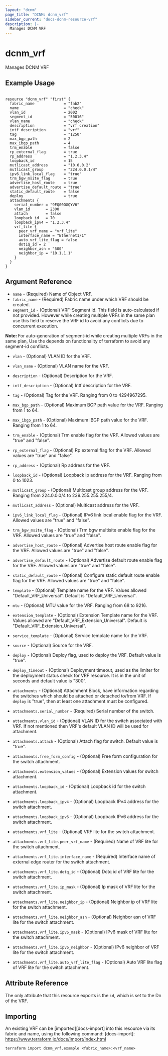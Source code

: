 ```yaml
---
layout: "dcnm"
page_title: "DCNM: dcnm_vrf"
sidebar_current: "docs-dcnm-resource-vrf"
description: |-
  Manages DCNM VRF
---
```


# dcnm_vrf

Manages DCNM VRF

## Example Usage

```hcl

resource "dcnm_vrf" "first" {
  fabric_name             = "fab2"
  name                    = "check"
  vlan_id                 = 2002
  segment_id              = "50016"
  vlan_name               = "check"
  description             = "vrf creation"
  intf_description        = "vrf"
  tag                     = "1250"
  max_bgp_path            = 2
  max_ibgp_path           = 4
  trm_enable              = false
  rp_external_flag        = true
  rp_address              = "1.2.3.4"
  loopback_id             = 15
  mutlicast_address       = "10.0.0.2"
  mutlicast_group         = "224.0.0.1/4"
  ipv6_link_local_flag    = "true"
  trm_bgw_msite_flag      = true
  advertise_host_route    = true
  advertise_default_route = "true"
  static_default_route    = false
  deploy                  = true
  attachments {
    serial_number = "9EQ00OGQYV6"
    vlan_id       = 2300
    attach        = false
    loopback_id   = 70
    loopback_ipv4 = "1.2.3.4"
    vrf_lite {
      peer_vrf_name = "vrf_lite"
      interface_name = "Ethernet1/1"
      auto_vrf_lite_flag = false
      dot1q_id = 2
      neighbor_asn = "500"
      neighbor_ip = "10.1.1.1"
    }
  }
}

```

## Argument Reference

- `name` - (Required) Name of Object VRF.
- `fabric_name` - (Required) Fabric name under which VRF should be created.
- `segment_id` - (Optional) VRF-Segment id. This field is auto-calculated if not provided. However while creating multiple VRFs in the same plan use this field to reserve the VRF id to avoid any conflicts due to concurrent execution.

<strong>Note: </strong> For auto-generation of segment-id while creating multiple VRFs in the same plan, Use the depends on functionality of terraform to avoid any segment-id conflicts.

- `vlan` - (Optional) VLAN ID for the VRF.
- `vlan_name` - (Optional) VLAN name for the VRF.
- `description` - (Optional) Description for the VRF.
- `intf_description` - (Optional) Intf description for the VRF.
- `tag` - (Optional) Tag for the VRF. Ranging from 0 to 4294967295.
- `max_bgp_path` - (Optional) Maximum BGP path value for the VRF. Ranging from 1 to 64.
- `max_ibgp_path` - (Optional) Maximum iBGP path value for the VRF. Ranging from 1 to 64.
- `trm_enable` - (Optional) Trm enable flag for the VRF. Allowed values are "true" and "false".
- `rp_external_flag` - (Optional) Rp external flag for the VRF. Allowed values are "true" and "false".
- `rp_address` - (Optional) Rp address for the VRF.
- `loopback_id` - (Optional) Loopback ip address for the VRF. Ranging from 0 to 1023.
- `mutlicast_group` - (Optional) Multicast group address for the VRF. Ranging from 224.0.0.0/4 to 239.255.255.255/4.
- `mutlicast_address` - (Optional) Multicast address for the VRF.
- `ipv6_link_local_flag` - (Optional) IPv6 link local enable flag for the VRF. Allowed values are "true" and "false".
- `trm_bgw_msite_flag` - (Optional) Trm bgw multisite enable flag for the VRF. Allowed values are "true" and "false".
- `advertise_host_route` - (Optional) Advertise host route enable flag for the VRF. Allowed values are "true" and "false".
- `advertise_default_route` - (Optional) Advertise default route enable flag for the VRF. Allowed values are "true" and "false".
- `static_default_route` - (Optional) Configure static default route enable flag for the VRF. Allowed values are "true" and "false".
- `template` - (Optional) Template name for the VRF. Values allowed "Default_VRF_Universal". Default is "Default_VRF_Universal".
- `mtu` - (Optional) MTU value for the VRF. Ranging from 68 to 9216.
- `extension_template` - (Optional) Extension Template name for the VRF. Values allowed are "Default_VRF_Extension_Universal". Default is "Default_VRF_Extension_Universal".
- `service_template` - (Optional) Service template name for the VRF.
- `source` - (Optional) Source for the VRF.

- `deploy` - (Optional) Deploy flag, used to deploy the VRF. Default value is "true".
- `deploy_timeout` - (Optional) Deployment timeout, used as the limiter for the deployment status check for VRF resource. It is in the unit of seconds and default value is "300".

- `attachments` - (Optional) Attachment Block, have information regarding the switches which should be attached or detached to/from VRF. If `deploy` is "true", then at least one attachment must be configured.
- `attachments.serial_number` - (Required) Serial number of the switch.
- `attachments.vlan_id` - (Optional) VLAN ID for the switch associated with VRF. If not mentioned then VRF's default VLAN ID will be used for attachment.
- `attachments.attach` - (Optional) Attach flag for switch. Default value is "true".
- `attachments.free_form_config` - (Optional) Free form configuration for the switch attachment.
- `attachments.extension_values` - (Optional) Extension values for switch attachment.
- `attachments.loopback_id` - (Optional) Loopback id for the switch attachment.
- `attachments.loopback_ipv4` - (Optional) Loopback IPv4 address for the switch attachment.
- `attachments.loopback_ipv6` - (Optional) Loopback IPv6 address for the switch attachment.
- `attachments.vrf_lite` - (Optional) VRF lite for the switch attachment.
- `attachments.vrf_lite.peer_vrf_name` - (Required) Name of VRF lite for the switch attachment.
- `attachments.vrf_lite.interface_name` - (Required) Interface name of external edge router for the switch attachment.
- `attachments.vrf_lite.dotq_id` - (Optional) Dotq id of VRF lite for the switch attachment.
- `attachments.vrf_lite.ip_mask` - (Optional) Ip mask of VRF lite for the switch attachment.
- `attachments.vrf_lite.neighbor_ip` - (Optional) Neighbor ip of VRF lite for the switch attachment.
- `attachments.vrf_lite.neighbor_asn` - (Optional) Neighbor asn of VRF lite for the switch attachment.
- `attachments.vrf_lite.ipv6_mask` - (Optional) IPv6 mask of VRF lite for the switch attachment.
- `attachments.vrf_lite.ipv6_neighbor` - (Optional) IPv6 neighbor of VRF lite for the switch attachment.
- `attachments.vrf_lite.auto_vrf_lite_flag` - (Optional) Auto VRF lite flag of VRF lite for the switch attachment.

## Attribute Reference

The only attribute that this resource exports is the `id`, which is set to the
Dn of the VRF.

## Importing

An existing VRF can be [imported][docs-import] into this resource via its fabric and name, using the following command:
[docs-import]: https://www.terraform.io/docs/import/index.html

```
terraform import dcnm_vrf.example <fabric_name>:<vrf_name>
```
